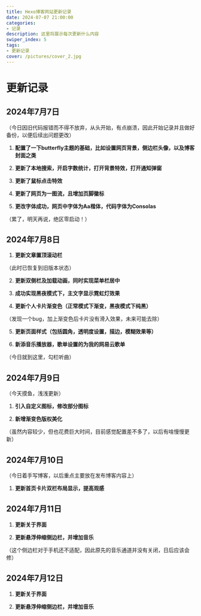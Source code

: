 ```yaml
---
title: Hexo博客网站更新记录
date: 2024-07-07 21:00:00
categories:
- 记录
description: 这里将展示每次更新什么内容
swiper_index: 5
tags:
- 更新记录
cover: /pictures/cover_2.jpg
---
```

# 更新记录

## 2024年7月7日

（今日因旧代码报错而不得不放弃，从头开始，有点崩溃，因此开始记录并且做好备份，以便后续出问题更改）

1. **配置了一下butterfly主题的基础，比如设置网页背景，侧边栏头像，以及博客封面之类**

2. **更新了本地搜索，开启字数统计，打开背景特效，打开通知弹窗**

3. **更新了鼠标点击特效**

4. **更新了网页为一图流，且增加页脚徽标**

5. **更改字体成功，网页中字体为Aa楷体，代码字体为Consolas**

（累了，明天再说，绝区零启动！）

## 2024年7月8日

1. **更新文章置顶滚动栏**

（此时已恢复到旧版本状态）

2. **更新双侧栏及加载动画，同时实现菜单栏居中**

3. **成功实现黑夜模式下，主文字显示霓虹灯效果**

4. **更新个人卡片渐变色（正常模式下渐变，黑夜模式下纯黑）**

（发现一个bug，加上渐变色后卡片没有滑入效果，未来可能去除）

5. **更新页面样式（包括圆角，透明度设置，描边，模糊效果等）**

6. **新添音乐播放器，歌单设置的为我的网易云歌单**

（今日就到这里，勾栏听曲）

## 2024年7月9日

（今天摸鱼，浅浅更新）

1. **引入自定义图标，修改部分图标**

2. **新增渐变色版权美化**

（虽然内容较少，但也花费巨大时间，目前感觉配置差不多了，以后有啥慢慢更新）

## 2024年7月10日

（今日着手写博客，以后重点主要放在发布博客内容上）

1. **更新首页卡片双栏布局显示，提高观感**

## 2024年7月11日

1. **更新关于界面**

2. **更新悬浮伸缩侧边栏，并增加音乐**

（这个侧边栏对于手机还不适配，因此原先的音乐通道并没有关闭，日后应该会修）

## 2024年7月12日

1. **更新关于界面**

2. **更新悬浮伸缩侧边栏，并增加音乐**